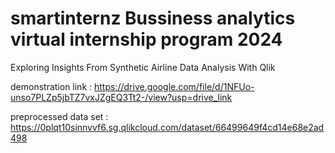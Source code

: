 # smartinternz Bussiness analytics virtual internship program 2024

Exploring Insights From Synthetic Airline Data Analysis With Qlik

demonstration link : https://drive.google.com/file/d/1NFUo-unso7PLZp5jbTZ7vxJZgEQ3Tt2-/view?usp=drive_link

preprocessed data set : https://0plqt10sinnvvf6.sg.qlikcloud.com/dataset/66499649f4cd14e68e2ad498

